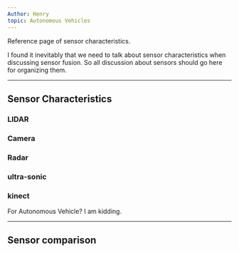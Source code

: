 ```yaml
---
Author: Henry
topic: Autonomous Vehicles
---
```


Reference page of sensor characteristics.

I found it inevitably that we need to talk about sensor characteristics when discussing sensor fusion. So all discussion about sensors should go here for organizing them.

---

## Sensor Characteristics

### LIDAR


### Camera


### Radar


### ultra-sonic


### kinect

For Autonomous Vehicle? I am kidding.

---

## Sensor comparison